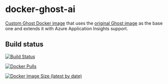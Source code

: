 # docker-ghost-ai

[Custom Ghost Docker image](https://hub.docker.com/r/andrewmatveychuk/ghost-ai) that uses the [original Ghost image](https://hub.docker.com/_/ghost/) as the base one and extends it with Azure Application Insights support.

## Build status

[![Build Status](https://dev.azure.com/matveychuk/docker-ghost-ai/_apis/build/status/andrewmatveychuk.docker-ghost-ai?branchName=master)](https://dev.azure.com/matveychuk/docker-ghost-ai/_build/latest?definitionId=2&branchName=master)

[![Docker Pulls](https://img.shields.io/docker/pulls/andrewmatveychuk/ghost-ai.svg)](https://hub.docker.com/r/andrewmatveychuk/ghost-ai)

[![Docker Image Size (latest by date)](https://img.shields.io/docker/image-size/andrewmatveychuk/ghost-ai?sort=date)](https://hub.docker.com/r/andrewmatveychuk/ghost-ai)
